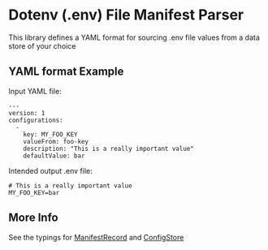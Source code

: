 # Dotenv (.env) File Manifest Parser

This library defines a YAML format for sourcing .env file values from a data store of your choice

## YAML format Example

Input YAML file:
```
---
version: 1
configurations:
  -
    key: MY_FOO_KEY
    valueFrom: foo-key
    description: "This is a really important value"
    defaultValue: bar

```

Intended output .env file:
```
# This is a really important value
MY_FOO_KEY=bar

```


## More Info

See the typings for [ManifestRecord](src/types.ts#L6)
and [ConfigStore](src/types.ts#L73)
